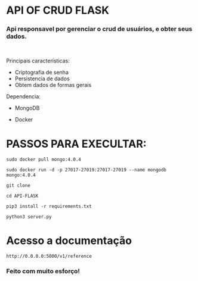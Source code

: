 # API OF CRUD FLASK

### Api responsavel por gerenciar o crud de usuários, e obter seus dados.
<br>

Principais características:

* Criptografia de senha
* Persistencia de dados
* Obtem dados de formas gerais


Dependencia:

*   MongoDB 

*   Docker 


# PASSOS PARA EXECULTAR:

    sudo docker pull mongo:4.0.4

    sudo docker run -d -p 27017-27019:27017-27019 --name mongodb mongo:4.0.4

    git clone 

    cd API-FLASK

    pip3 install -r requirements.txt

    python3 server.py

# Acesso a documentação 
    http://0.0.0.0:5000/v1/reference

### Feito com muito esforço!




   

   

    







